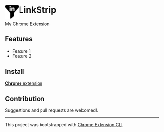 # <img src="public/icons/ls-icon-32x32.png" width="45" align="left" style="background-color: white"> LinkStrip

My Chrome Extension

## Features

- Feature 1
- Feature 2

## Install

[**Chrome** extension]() <!-- TODO: Add chrome extension link inside parenthesis -->

## Contribution

Suggestions and pull requests are welcomed!.

---

This project was bootstrapped with [Chrome Extension CLI](https://github.com/dutiyesh/chrome-extension-cli)
